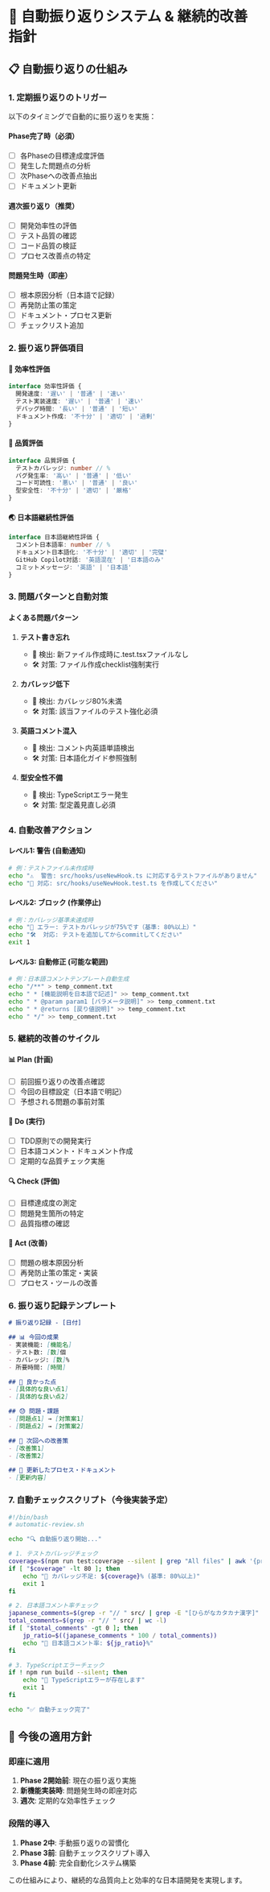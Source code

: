 # 🔄 自動振り返りシステム & 継続的改善指針

## 📋 自動振り返りの仕組み

### 1. 定期振り返りのトリガー
以下のタイミングで自動的に振り返りを実施：

#### Phase完了時（必須）
- [ ] 各Phaseの目標達成度評価
- [ ] 発生した問題点の分析
- [ ] 次Phaseへの改善点抽出
- [ ] ドキュメント更新

#### 週次振り返り（推奨）
- [ ] 開発効率性の評価
- [ ] テスト品質の確認
- [ ] コード品質の検証
- [ ] プロセス改善点の特定

#### 問題発生時（即座）
- [ ] 根本原因分析（日本語で記録）
- [ ] 再発防止策の策定
- [ ] ドキュメント・プロセス更新
- [ ] チェックリスト追加

### 2. 振り返り評価項目

#### 🎯 効率性評価
```typescript
interface 効率性評価 {
  開発速度: '遅い' | '普通' | '速い'
  テスト実装速度: '遅い' | '普通' | '速い' 
  デバッグ時間: '長い' | '普通' | '短い'
  ドキュメント作成: '不十分' | '適切' | '過剰'
}
```

#### 🧪 品質評価  
```typescript
interface 品質評価 {
  テストカバレッジ: number // %
  バグ発生率: '高い' | '普通' | '低い'
  コード可読性: '悪い' | '普通' | '良い'
  型安全性: '不十分' | '適切' | '厳格'
}
```

#### 🌏 日本語継続性評価
```typescript
interface 日本語継続性評価 {
  コメント日本語率: number // %
  ドキュメント日本語化: '不十分' | '適切' | '完璧'
  GitHub Copilot対話: '英語混在' | '日本語のみ'
  コミットメッセージ: '英語' | '日本語'
}
```

### 3. 問題パターンと自動対策

#### よくある問題パターン
1. **テスト書き忘れ**
   - 🚨 検出: 新ファイル作成時に.test.tsxファイルなし
   - 🛠️ 対策: ファイル作成checklist強制実行

2. **カバレッジ低下**
   - 🚨 検出: カバレッジ80%未満
   - 🛠️ 対策: 該当ファイルのテスト強化必須

3. **英語コメント混入**
   - 🚨 検出: コメント内英語単語検出
   - 🛠️ 対策: 日本語化ガイド参照強制

4. **型安全性不備**
   - 🚨 検出: TypeScriptエラー発生
   - 🛠️ 対策: 型定義見直し必須

### 4. 自動改善アクション

#### レベル1: 警告 (自動通知)
```bash
# 例：テストファイル未作成時
echo "⚠️  警告: src/hooks/useNewHook.ts に対応するテストファイルがありません"
echo "📝 対応: src/hooks/useNewHook.test.ts を作成してください"
```

#### レベル2: ブロック (作業停止)
```bash
# 例：カバレッジ基準未達成時  
echo "🚨 エラー: テストカバレッジが75%です（基準: 80%以上）"
echo "🛠️  対応: テストを追加してからcommitしてください"
exit 1
```

#### レベル3: 自動修正 (可能な範囲)
```bash
# 例：日本語コメントテンプレート自動生成
echo "/**" > temp_comment.txt
echo " * [機能説明を日本語で記述]" >> temp_comment.txt  
echo " * @param param1 [パラメータ説明]" >> temp_comment.txt
echo " * @returns [戻り値説明]" >> temp_comment.txt
echo " */" >> temp_comment.txt
```

### 5. 継続的改善のサイクル

#### 📊 Plan (計画)
- [ ] 前回振り返りの改善点確認
- [ ] 今回の目標設定（日本語で明記）
- [ ] 予想される問題の事前対策

#### 🚀 Do (実行)  
- [ ] TDD原則での開発実行
- [ ] 日本語コメント・ドキュメント作成
- [ ] 定期的な品質チェック実施

#### 🔍 Check (評価)
- [ ] 目標達成度の測定
- [ ] 問題発生箇所の特定
- [ ] 品質指標の確認

#### 🔄 Act (改善)
- [ ] 問題の根本原因分析
- [ ] 再発防止策の策定・実装
- [ ] プロセス・ツールの改善

### 6. 振り返り記録テンプレート

```markdown
# 振り返り記録 - [日付]

## 📊 今回の成果
- 実装機能: [機能名]
- テスト数: [数]個 
- カバレッジ: [数]%
- 所要時間: [時間]

## 🎯 良かった点
- [具体的な良い点1]
- [具体的な良い点2]

## 😓 問題・課題
- [問題点1] → [対策案1]  
- [問題点2] → [対策案2]

## 🔄 次回への改善策
- [改善策1]
- [改善策2]

## 📝 更新したプロセス・ドキュメント
- [更新内容]
```

### 7. 自動チェックスクリプト（今後実装予定）

```bash
#!/bin/bash
# automatic-review.sh

echo "🔍 自動振り返り開始..."

# 1. テストカバレッジチェック
coverage=$(npm run test:coverage --silent | grep "All files" | awk '{print $4}' | sed 's/%//')
if [ "$coverage" -lt 80 ]; then
    echo "🚨 カバレッジ不足: ${coverage}% (基準: 80%以上)"
    exit 1
fi

# 2. 日本語コメント率チェック  
japanese_comments=$(grep -r "// " src/ | grep -E "[ひらがなカタカナ漢字]" | wc -l)
total_comments=$(grep -r "// " src/ | wc -l)
if [ "$total_comments" -gt 0 ]; then
    jp_ratio=$((japanese_comments * 100 / total_comments))
    echo "📝 日本語コメント率: ${jp_ratio}%"
fi

# 3. TypeScriptエラーチェック
if ! npm run build --silent; then
    echo "🚨 TypeScriptエラーが存在します"
    exit 1
fi

echo "✅ 自動チェック完了"
```

## 🎯 今後の適用方針

### 即座に適用
1. **Phase 2開始前**: 現在の振り返り実施
2. **新機能実装時**: 問題発生時の即座対応
3. **週次**: 定期的な効率性チェック

### 段階的導入
1. **Phase 2中**: 手動振り返りの習慣化
2. **Phase 3前**: 自動チェックスクリプト導入
3. **Phase 4前**: 完全自動化システム構築

この仕組みにより、継続的な品質向上と効率的な日本語開発を実現します。
